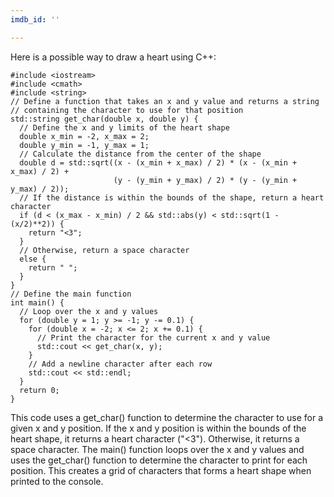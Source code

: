 ```yaml
---
imdb_id: ''

---
```

Here is a possible way to draw a heart using C++:

    #include <iostream>
    #include <cmath>
    #include <string>
    // Define a function that takes an x and y value and returns a string
    // containing the character to use for that position
    std::string get_char(double x, double y) {
      // Define the x and y limits of the heart shape
      double x_min = -2, x_max = 2;
      double y_min = -1, y_max = 1;
      // Calculate the distance from the center of the shape
      double d = std::sqrt((x - (x_min + x_max) / 2) * (x - (x_min + x_max) / 2) +
                           (y - (y_min + y_max) / 2) * (y - (y_min + y_max) / 2));
      // If the distance is within the bounds of the shape, return a heart character
      if (d < (x_max - x_min) / 2 && std::abs(y) < std::sqrt(1 - (x/2)**2)) {
        return "<3";
      }
      // Otherwise, return a space character
      else {
        return " ";
      }
    }
    // Define the main function
    int main() {
      // Loop over the x and y values
      for (double y = 1; y >= -1; y -= 0.1) {
        for (double x = -2; x <= 2; x += 0.1) {
          // Print the character for the current x and y value
          std::cout << get_char(x, y);
        }
        // Add a newline character after each row
        std::cout << std::endl;
      }
      return 0;
    }

This code uses a get_char() function to determine the character to use for a given x and y position. If the x and y position is within the bounds of the heart shape, it returns a heart character ("<3"). Otherwise, it returns a space character. The main() function loops over the x and y values and uses the get_char() function to determine the character to print for each position. This creates a grid of characters that forms a heart shape when printed to the console.